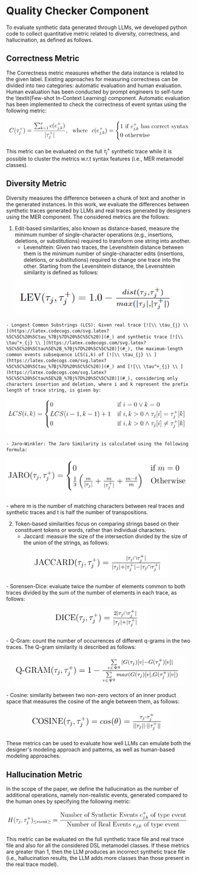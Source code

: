 # Quality Checker Component

To evaluate synthetic data generated through LLMs, we developed python code to collect quantitative metric related to  diversity, correctness, and hallucination, as defined as follows. 

## Correctness Metric

The Correctness metric measures whether the data instance is related to the given label. Existing approaches for measuring correctness can be divided into two categories: automatic evaluation and human evaluation. Human evaluation has been conducted by prompt engineers to self-tune the \textit{Few-shot In-Context Learning} component. Automatic evaluation has been implemented to check the correctness of event syntax using the following metric:

<p align="center">
<img src="formulas/Correct.png">
</p>

This metric can be evaluated on the full $\tau^{+}_{j}$ synthetic trace while it is possible to cluster the metrics w.r.t syntax features (i.e., MER metamodel classes).

## Diversity Metric

Diversity measures the difference between a chunk of text and another in the generated instances. In this work, we evaluate the differences between synthetic traces generated by LLMs and real traces generated by designers using the MER component. The considered metrics are the follows: 


1. Edit-based similarities, also known as distance-based, measure the minimum number of single-character operations (e.g., insertions, deletions, or substitutions) required to transform one string into another. 
    - Levenshtein: Given two traces, the Levenshtein distance between them is the minimum number of single-character edits (insertions, deletions, or substitutions) required to change one trace into the other. Starting from the Levenshtein distance, the Levenshtein similarity is defined as follows:

<p align="center">
<img src="formulas/LEV.png">
</p>

    - Longest Common Substrings (LCS): Given real trace [![\\ \tau_{j} \\ ](https://latex.codecogs.com/svg.latex?%5C%5C%20%5Ctau_%7Bj%7D%20%5C%5C%20)](#_) and synthetic trace [![\\ \tau^+_{j} \\ ](https://latex.codecogs.com/svg.latex?%5C%5C%20%5Ctau%5E%2B_%7Bj%7D%20%5C%5C%20)](#_), the maximum-length common events subsequence LCS(i,k) of [![\\ \tau_{j} \\ ](https://latex.codecogs.com/svg.latex?%5C%5C%20%5Ctau_%7Bj%7D%20%5C%5C%20)](#_) and [![\\ \tau^+_{j} \\ ](https://latex.codecogs.com/svg.latex?%5C%5C%20%5Ctau%5E%2B_%7Bj%7D%20%5C%5C%20)](#_), considering only characters insertion and deletion, where i and k represent the prefix length of trace string, is given by:

<p align="center">
<img src="formulas/LCS.png">
</p>

    - Jaro–Winkler: The Jaro Similarity is calculated using the following formula:
<p align="center">
<img src="formulas/jaro.png">
</p>
    - where m is the number of matching characters between real traces and synthetic traces and t is half the number of transpositions.
    
2. Token-based similarities focus on comparing strings based on their constituent tokens or words, rather than individual characters. 
    - Jaccard: measure the size of the intersection divided by the size of the union of the strings, as follows:
<p align="center">
<img src="formulas/Jaccard.png">
</p>
    - Sorensen-Dice: evaluate twice the number of elements common to both traces divided by the sum of the number of elements in each trace, as follows:
<p align="center">
<img src="formulas/DICE.png">
</p>
    - Q-Gram: count the number of occurrences of different q-grams in the two traces. The Q-gram similarity is described as follows:
<p align="center">
<img src="formulas/Q-GRAM.png">
</p>
    - Cosine: similarity between two non-zero vectors of an inner product space that measures the cosine of the angle between them, as follows:
<p align="center">
<img src="formulas/COSINE.png">
</p>

These metrics can be used to evaluate how well LLMs can emulate both the designer's modeling approach and patterns, as well as human-based modeling approaches.

## Hallucination Metric

In the scope of the paper, we define the hallucination as the number of additional operations, namely non-realistic events, generated compared to the human ones by specifying the following metric:
<p align="center">
<img src="formulas/H.png">
</p>
This metric can be evaluated on the full synthetic trace file and real trace file and also for all the considered DSL metamodel classes. If these metrics are greater than 1, then the LLM produces an incorrect synthetic trace file (i.e., hallucination results, the LLM adds more classes than those present in the real trace model).

